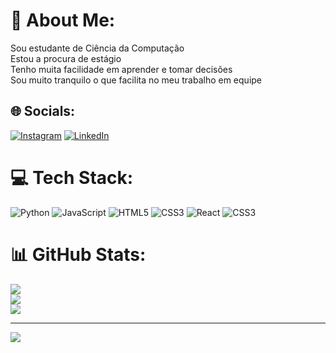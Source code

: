 # 💫 About Me:
Sou estudante de Ciência da Computação <br>Estou a procura de estágio <br>Tenho muita facilidade em aprender e tomar decisões  <br>Sou muito tranquilo o que facilita no meu trabalho em equipe


## 🌐 Socials:
[![Instagram](https://img.shields.io/badge/Instagram-%23E4405F.svg?logo=Instagram&logoColor=white)](https://instagram.com/https://www.instagram.com/jao.cfxz/) [![LinkedIn](https://img.shields.io/badge/LinkedIn-%230077B5.svg?logo=linkedin&logoColor=white)](https://linkedin.com/in/https://www.linkedin.com/in/jo%C3%A3o-victor-melo-carvalho-a280a3271/) 

# 💻 Tech Stack:
![Python](https://img.shields.io/badge/python-3670A0?style=flat&logo=python&logoColor=ffdd54) ![JavaScript](https://img.shields.io/badge/javascript-%23323330.svg?style=flat&logo=javascript&logoColor=%23F7DF1E) ![HTML5](https://img.shields.io/badge/html5-%23E34F26.svg?style=flat&logo=html5&logoColor=white) ![CSS3](https://img.shields.io/badge/css3-%231572B6.svg?style=flat&logo=css3&logoColor=white) ![React](https://img.shields.io/badge/react-%2320232a.svg?style=flat&logo=react&logoColor=%2361DAFB) ![CSS3](https://img.shields.io/badge/css3-%231572B6.svg?style=flat&logo=css3&logoColor=white)
# 📊 GitHub Stats:
![](https://github-readme-stats.vercel.app/api?username=JaoV1ctor&theme=dracula&hide_border=false&include_all_commits=false&count_private=false)<br/>
![](https://github-readme-streak-stats.herokuapp.com/?user=JaoV1ctor&theme=dracula&hide_border=false)<br/>
![](https://github-readme-stats.vercel.app/api/top-langs/?username=JaoV1ctor&theme=dracula&hide_border=false&include_all_commits=false&count_private=false&layout=compact)

---
[![](https://visitcount.itsvg.in/api?id=JaoV1ctor&icon=0&color=0)](https://visitcount.itsvg.in)

<!-- Proudly created with GPRM ( https://gprm.itsvg.in ) -->